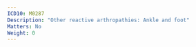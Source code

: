 ```yaml
---
ICD10: M0287
Description: "Other reactive arthropathies: Ankle and foot"
Matters: No
Weight: 0
---
```

